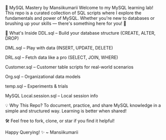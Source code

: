 🐬 MySQL Mastery by Mansiikumarii
Welcome to my MySQL learning lab! This repo is a curated collection of SQL scripts where I explore the fundamentals and power of MySQL. Whether you're new to databases or brushing up your skills — there's something here for you! 🚀

📁 What's Inside
DDL.sql – Build your database structure (CREATE, ALTER, DROP)

DML.sql – Play with data (INSERT, UPDATE, DELETE)

DRL.sql – Fetch data like a pro (SELECT, JOIN, WHERE)

Customer.sql – Customer table scripts for real-world scenarios

Org.sql – Organizational data models

temp.sql – Experiments & trials

MySQL Local.session.sql – Local session info 

💡 Why This Repo?
To document, practice, and share MySQL knowledge in a simple and structured way. Learning is better when shared!

🛠️ Feel free to fork, clone, or star if you find it helpful!

Happy Querying! ✨
~ Mansiikumarii
